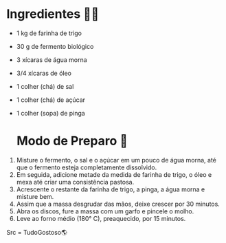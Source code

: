 # 					Ingredientes :pizza::pizza:



- 1 kg de farinha de trigo
- 30 g de fermento biológico
- 3 xícaras de água morna
- 3/4 xícaras de óleo
- 1 colher (chá) de sal
- 1 colher (chá) de açúcar
- 1 colher (sopa) de pinga

  # 				Modo de Preparo :spoon:



1. Misture o fermento, o sal e o açúcar em um pouco de água morna, até que o fermento esteja completamente dissolvido.
2. Em seguida, adicione metade da medida de farinha de trigo, o óleo e mexa até criar uma consistência pastosa.
3. Acrescente o restante da farinha de trigo, a pinga, a água morna e misture bem.
4. Assim que a massa desgrudar das mãos, deixe crescer por 30 minutos.
5. Abra os discos, fure a massa com um garfo e pincele o molho.
6. Leve ao forno médio (180° C), preaquecido, por 15 minutos.

Src = TudoGostoso:earth_americas:

